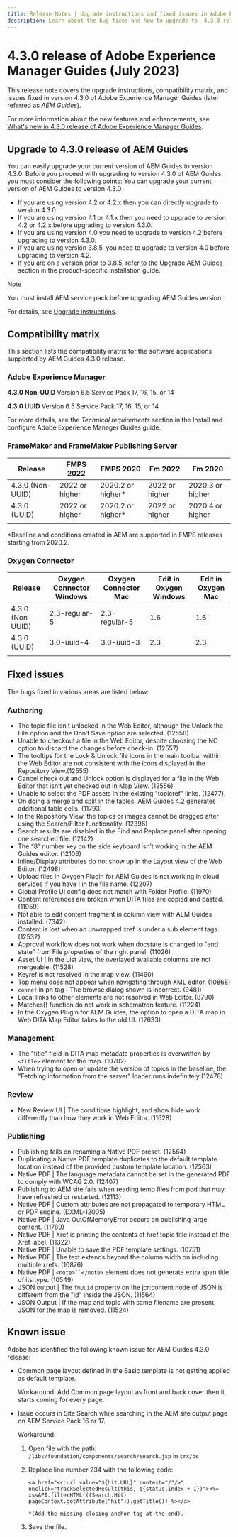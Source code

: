 ```yaml
---
title: Release Notes | Upgrade instructions and fixed issues in Adobe Experience Manager Guides 4.3.0 release
description: Learn about the bug fixes and how to upgrade to  4.3.0 releases of Adobe Experience Manager Guides
---
```

# 4.3.0 release of Adobe Experience Manager Guides (July 2023)

This release note covers the upgrade instructions, compatibility matrix, and issues fixed in version 4.3.0 of Adobe Experience Manager Guides (later referred as *AEM Guides*).

For more information about the new features and enhancements, see [What's new in 4.3.0 release of Adobe Experience Manager Guides](./whats-new-4.3-release.md).

## Upgrade to 4.3.0 release of AEM Guides


You can easily upgrade your current version of AEM Guides to version 4.3.0. Before you proceed with upgrading to version 4.3.0 of AEM Guides, you must consider the following points:
You can upgrade your current version of AEM Guides to version 4.3.0

- If you are using version 4.2 or 4.2.x then you can directly upgrade to version 4.3.0.
- If you are using version 4.1 or 4.1.x then you need to upgrade to version 4.2 or 4.2.x before upgrading to version 4.3.0.
- If you are using version 4.0 you need to upgrade to version 4.2 before upgrading to version 4.3.0.
- If you are using version 3.8.5, you need to upgrade to version 4.0 before upgrading to version 4.2.
- If you are on a version prior to 3.8.5, refer to the Upgrade AEM Guides section in the product-specific installation guide.



>[!NOTE]
>
>You must install AEM service pack before upgrading AEM Guides version.

For details, see [Upgrade instructions](../install-guide/upgrade-xml-documentation.md).

## Compatibility matrix

This section lists the compatibility matrix for the software applications supported by AEM Guides 4.3.0 release. 

### Adobe Experience Manager

**4.3.0 Non-UUID**
Version 6.5 Service Pack 17, 16, 15, or 14

**4.3.0 UUID**
Version 6.5 Service Pack 17, 16, 15, or 14

For more details, see the *Technical requirements* section in the Install and configure Adobe Experience Manager Guides guide.

### FrameMaker and FrameMaker Publishing Server

|Release| FMPS 2022 | FMPS 2020 | Fm 2022 | Fm 2020 |
| --- | --- | --- | --- | --- |
|4.3.0 (Non-UUID)| 2022 or higher |2020.2 or higher* | 2022 or higher | 2020.3 or higher |
| 4.3.0 (UUID) | 2022 or higher | 2020.2 or higher*  | 2022 or higher | 2020.4 or higher |
| | | | |

*Baseline and conditions created in AEM are supported in FMPS releases starting from 2020.2.

### Oxygen Connector

| Release | Oxygen Connector Windows | Oxygen Connector Mac | Edit in Oxygen Windows | Edit in Oxygen Mac |  
| --- | --- | --- |--- |--- |
| 4.3.0 (Non-UUID)|  2.3-regular-5| 2.3-regular-5 |  1.6 | 1.6  |
| 4.3.0 (UUID) | 3.0-uuid-4|3.0-uuid-3 |2.3 | 2.3  |
|  |  |   |  

## Fixed issues

The bugs fixed in various areas are listed below:

### Authoring

- The topic file isn’t unlocked in the Web Editor, although the Unlock the File option and the Don’t Save option are selected. (12558)
- Unable to checkout a file in the Web Editor, despite choosing the NO option to discard the changes before check-in. (12557)
- The tooltips for the Lock & Unlock file icons in the main toolbar within the Web Editor are not consistent with the icons displayed in the Repository View.(12555)
- Cancel check out and Unlock option is displayed for a file in the Web Editor that isn’t yet checked out in Map View. (12556)
- Unable to select the PDF assets in the existing "topicref" links. (12477).
- On doing a merge and split in the tables, AEM Guides 4.2 generates additional table cells. (11793)
- In the Repository View, the topics or images cannot be dragged after using the Search/Filter functionality. (12396)
- Search results are disabled in the Find and Replace panel after opening one searched file. (12142)
- The “8” number key on the side keyboard isn’t working in the AEM Guides editor. (12106)
- Inline/Display attributes do not show up in the Layout view of the Web Editor. (12498)
- Upload files in Oxygen Plugin for AEM Guides is not working in cloud services if you have ! in the file name. (12207)
- Global Profile UI config does not match with Folder Profile. (11970)
- Content references are broken when DITA files are copied and pasted. (11959)
- Not able to edit content fragment in column view with AEM Guides installed. (7342)
- Content is lost when an unwrapped xref is under a sub element tags. (12532)
- Approval workflow does not work when docstate is changed to "end state" from File properties of the right panel. (11026)
- Asset UI | In the List view, the overlayed available columns are not mergeable. (11528)
- Keyref is not resolved in the map view. (11490)
- Top menu does not appear when navigating through XML editor. (10868)
- `conref` in ph tag | The browse dialog shown is incorrect. (9481)
- Local links to other elements are not resolved in Web Editor. (8790)
- Matches() function do not work in schematron feature. (11224)
- In the Oxygen Plugin for AEM Guides, the option to open a DITA map in Web DITA Map Editor takes to the old UI. (12633)


### Management

- The "title" field in DITA map metadata properties is overwritten by `<title>` element for the map. (10702)
- When trying to open or update the version of topics in the baseline, the "Fetching information from the server" loader runs indefinitely.(12478)


### Review

- New Review UI | The conditions highlight, and show hide work differently than how they work in Web Editor. (11628)

### Publishing

- Publishing fails on renaming a Native PDF preset. (12564)
- Duplicating a Native PDF template duplicates to the default template location instead of the provided custom template location. (12563)
- Native PDF | The language metadata cannot be set in the generated PDF to comply with WCAG 2.0. (12407)
- Publishing to AEM site fails when reading temp files from pod that may have refreshed or restarted. (12113)
- Native PDF | Custom attributes are not propagated to temporary HTML or PDF engine. (DXML-12005)
- Native PDF |  Java OutOfMemoryError occurs on publishing large content. (11789)
- Native PDF | Xref is printing the contents of href topic title instead of the Xref label. (11322)
- Native PDF | Unable to save the PDF template settings. (10751)
- Native PDF | The text extends beyond the column width on including multiple xrefs. (10876)
- Native PDF | `<note>``</note>` element does not generate extra span title of its type. (10549)
- JSON output | The `fmUuid` property on the jcr:content node of JSON is different from the "id" inside the JSON. (11564)
- JSON Output | If the map and topic with same filename are present, JSON for the map is removed. (11524)

## Known issue

Adobe has identified the following known issue for AEM Guides 4.3.0 release: 

- Common page layout defined in the Basic template is not getting applied as default template.

    Workaround:
    Add Common page layout as front and back cover then it starts coming for every page.
- Issue occurs in Site Search while searching in the AEM site output page on AEM Service Pack 16 or 17. 
    
    Workaround:
 
    1. Open file with the path: `/libs/foundation/components/search/search.jsp` in `crx/de`
    1. Replace line number 234 with the following code:

        ```
        <a href="<c:url value="${hit.URL}" context="/"/>" onclick="trackSelectedResult(this, ${status.index + 1})"><%= xssAPI.filterHTML(((Search.Hit) pageContext.getAttribute("hit")).getTitle()) %></a>

        *(Add the missing closing anchor tag at the end).
        ```
    1. Save the file.